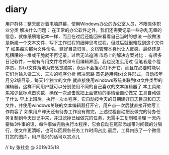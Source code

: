 # diary

用户群体：整天面对着电脑屏幕，使用Windows办公的办公室人员，不限具体职业分类
解决什么问题：
    在正常的办公软件之外，我们还需要记录一些杂乱无章的信息，就像纸质笔记本一样，而且在过后还能回来看看自己当时的想法
    一般做法是新建一个文本文件，写下工作过程的细碎思考过程，但过后就很难找到这个文件了
    如果每次都为文件命名、建好目录归类，文档管理本身也让人反感，最终还是乱糟糟的一堆或干脆就不再记录，过后无法追溯
市场上的解决方案对比：
    有很多日记软件，一般有专用文件格式和专用编辑界面，我也没怎么用过
    但笔者是个程序员，对txt文件落地为安感觉踏实，永远不会担心打不开它，而且在必要时能以它们为输入做二次、三次的程序分析
解决思路
    首先适用纯txt文件形式，自动按年月分2级目录，每天1个独立的文件
    就直接使用windows系统关联到txt文件类型的编辑器，这样不同用户就可以分别使用不同的自己喜欢的文本编辑器了
    本工具聚焦减少鼠标点击次数，确保一次点击就把上面繁琐的事情全自动做完
工具自动做了什么
    早上上班后，执行一次本程序，它自动按今天的日期建好日志目录和日志文件，并使用windows关联的文本编辑器打开它，用户点一次后就直接开始写工作内容了
    如果用户昨天还有待办工作没有做完，上述过程自动把没做完的待办任务复制到今天日记中来，并过滤掉已经做完的任务，无需手工复制和清理
    一天内要做3件事的话，每件事做完后执行本程序，它会自动在尾部添加带时间戳的分隔行，使文件更清晰，也可以回顾各任务工作时间占比
最后，工具内嵌了一个微信打赏的图片，用户高兴的话可以赏点儿


// by 张社会 @ 2019/05/18

